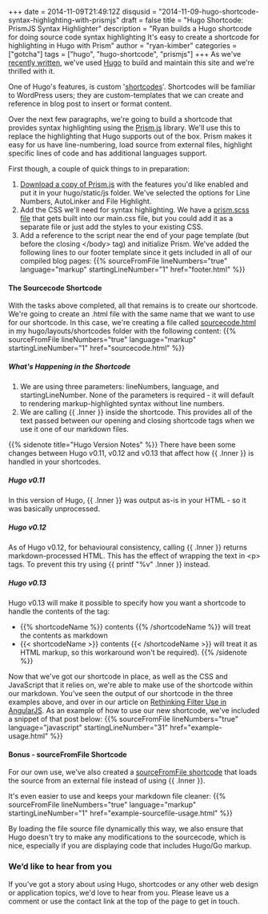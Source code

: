 +++
date = 2014-11-09T21:49:12Z
disqusid = "2014-11-09-hugo-shortcode-syntax-highlighting-with-prismjs"
draft = false
title = "Hugo Shortcode: PrismJS Syntax Highlighter"
description = "Ryan builds a  Hugo shortcode for doing source code syntax highlighting It's easy to create a shortcode for highlighting in Hugo with Prism"
author = "ryan-kimber"
categories = ["gotcha"]
tags = ["hugo", "hugo-shortcode", "prismjs"]
+++
As we've [recently written](/blogs/tech/2014/we-are-technical-we-are-blogging-we-are-using-hugo/), we've used [Hugo](http://www.gohugo.io) to build and maintain this site and we're thrilled with it. 

One of Hugo's features, is custom '[shortcodes](http://gohugo.io/extras/shortcodes/)'. Shortcodes will be familiar to WordPress users; they are custom-templates that we can create and reference in blog post to insert or format content. 

Over the next few paragraphs, we're going to build a shortcode that provides syntax highlighting using the [Prism.js](http://www.prismjs.com) library. We'll use this to replace the highlighting that Hugo supports out of the box. Prism makes it easy for us have line-numbering, load source from external files, highlight specific lines of code and has additional languages support.

First though, a couple of quick things to in preparation: 

<ol>
    <li><a href="http://prismjs.com/download.html">Download a copy of Prism.js</a> with the features you'd like enabled and put it in your hugo/static/js folder. We've selected the options for Line Numbers, AutoLinker and File Highlight.</li>
    <li>Add the CSS we'll need for syntax highlighting. We have a <a href="https://github.com/Launchcode5/launchcode.com/blob/master/hugo/static/css/prism.scss">prism.scss file</a> that gets built into our main.css file, but you could add it as a separate file or just add the styles to your existing CSS.</li>
    <li>Add a reference to the script near the end of your page template (but before the closing &lt;/body&gt; tag) and initialize Prism. We've added the following lines to our footer template since it gets included in all of our compiled blog pages:
    {{% sourceFromFile lineNumbers="true" language="markup" startingLineNumber="1" href="footer.html"  %}} 
    </li>
</ol>

#### The Sourcecode Shortcode

With the tasks above completed, all that remains is to create our shortcode. We're going to create an .html file with the same name that we want to use for our shortcode. In this case, we're creating a file called <a href="https://github.com/Launchcode5/launchcode.com/blob/master/hugo/layouts/shortcode/sourcecode.html">sourcecode.html</a> in my hugo/layouts/shortcodes folder with the following content:
{{% sourceFromFile lineNumbers="true" language="markup" startingLineNumber="1" href="sourcecode.html" %}}

##### What's Happening in the Shortcode

1. We are using three parameters: lineNumbers, language, and startingLineNumber. None of the parameters is required - it will default to rendering markup-highlighted syntax without line numbers. 
2. We are calling {{ .Inner }} inside the shortcode. This provides all of the text passed between our opening and closing shortcode tags when we use it one of our markdown files.

{{% sidenote title="Hugo Version Notes" %}}
There have been some changes between Hugo v0.11, v0.12 and v0.13 that affect how {{ .Inner }} is handled in your shortcodes. 
##### Hugo v0.11
In this version of Hugo, {{ .Inner }} was output as-is in your HTML - so it was basically unprocessed.
##### Hugo v0.12
As of Hugo v0.12, for behavioural consistency, calling {{ .Inner }} returns markdown-processed HTML. This has the effect of wrapping the text in &lt;p&gt; tags. To prevent this try using {{ printf "%v" .Inner }} instead. 

##### Hugo v0.13
Hugo v0.13 will make it possible to specify how you want a shortcode to handle the contents of the tag:
 
- {{% shortcodeName %}} contents {{% /shortcodeName %}} will treat the contents as markdown
- {{&lt;  shortcodeName &gt;}} contents {{&lt; /shortcodeName  &gt;}} will treat it as HTML markup, so this workaround won't be required).
{{% /sidenote %}}

Now that we've got our shortcode in place, as well as the CSS and JavaScript that it relies on, we're able to make use of the shortcode within our markdown. You've seen the output of our shortcode in the three examples above, and over in our article on [Rethinking Filter Use in AngularJS](/blogs/tech/2014/rethinking-filter-use-in-angularjs/#point). As an example of how to use our new shortcode, we've included a snippet of that post below:
{{% sourceFromFile lineNumbers="true" language="javascript" startingLineNumber="31" href="example-usage.html" %}}

#### Bonus - sourceFromFile Shortcode

For our own use, we've also created a [sourceFromFile shortcode](https://github.com/Launchcode5/launchcode.com/blob/master/hugo/layouts/shortcode/sourceFromFile.html) that loads the source from an external file instead of using {{ .Inner }}.

It's even easier to use and keeps your markdown file cleaner:
{{% sourceFromFile lineNumbers="true" language="markup" startingLineNumber="1" href="example-sourcefile-usage.html" %}}

By loading the file source file dynamically this way, we also ensure that Hugo doesn't try to make any modifications to the sourcecode, which is nice, especially if you are displaying code that includes Hugo/Go markup. 

### We’d like to hear from you
If you’ve got a story about using Hugo, shortcodes or any other web design or application topics, we'd love to hear from you. Please leave us a comment or use the contact link at the top of the page to get in touch. 
